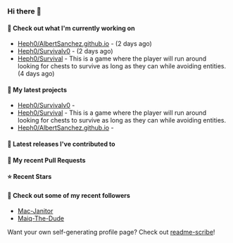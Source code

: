 ### Hi there 👋

#### 👷 Check out what I'm currently working on

- [Heph0/AlbertSanchez.github.io](https://github.com/Heph0/AlbertSanchez.github.io) -  (2 days ago)
- [Heph0/Survivalv0](https://github.com/Heph0/Survivalv0) -  (2 days ago)
- [Heph0/Survival](https://github.com/Heph0/Survival) - This is a game where the player will run around looking for chests to survive as long as they can while avoiding entities.  (4 days ago)

#### 🌱 My latest projects

- [Heph0/Survivalv0](https://github.com/Heph0/Survivalv0) - 
- [Heph0/Survival](https://github.com/Heph0/Survival) - This is a game where the player will run around looking for chests to survive as long as they can while avoiding entities. 
- [Heph0/AlbertSanchez.github.io](https://github.com/Heph0/AlbertSanchez.github.io) - 

#### 🔭 Latest releases I've contributed to


#### 🔨 My recent Pull Requests


#### ⭐ Recent Stars


#### 👯 Check out some of my recent followers

- [Mac-Janitor](https://github.com/Mac-Janitor)
- [Maiq-The-Dude](https://github.com/Maiq-The-Dude)

Want your own self-generating profile page? Check out [readme-scribe](https://github.com/muesli/readme-scribe)!
